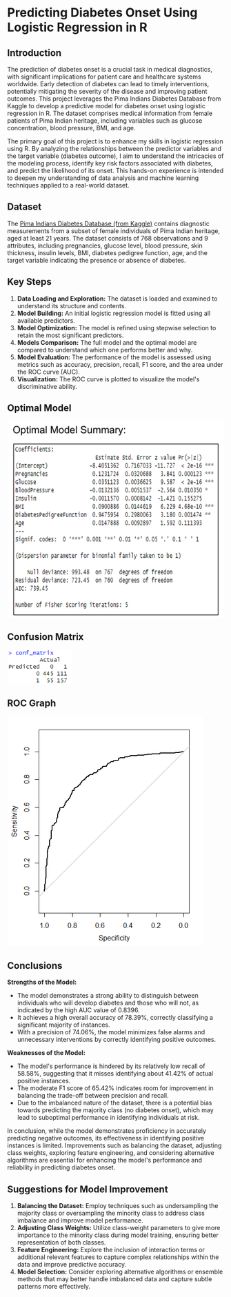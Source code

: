 # Predicting Diabetes Onset Using Logistic Regression in R

## Introduction

The prediction of diabetes onset is a crucial task in medical diagnostics, with significant implications for patient care and healthcare systems worldwide. Early detection of diabetes can lead to timely interventions, potentially mitigating the severity of the disease and improving patient outcomes. This project leverages the Pima Indians Diabetes Database from Kaggle to develop a predictive model for diabetes onset using logistic regression in R. The dataset comprises medical information from female patients of Pima Indian heritage, including variables such as glucose concentration, blood pressure, BMI, and age.

The primary goal of this project is to enhance my skills in logistic regression using R. By analyzing the relationships between the predictor variables and the target variable (diabetes outcome), I aim to understand the intricacies of the modeling process, identify key risk factors associated with diabetes, and predict the likelihood of its onset. This hands-on experience is intended to deepen my understanding of data analysis and machine learning techniques applied to a real-world dataset.

## Dataset

The [Pima Indians Diabetes Database (from Kaggle)](https://www.kaggle.com/uciml/pima-indians-diabetes-database) contains diagnostic measurements from a subset of female individuals of Pima Indian heritage, aged at least 21 years. The dataset consists of 768 observations and 9 attributes, including pregnancies, glucose level, blood pressure, skin thickness, insulin levels, BMI, diabetes pedigree function, age, and the target variable indicating the presence or absence of diabetes.

## Key Steps

1. **Data Loading and Exploration:** The dataset is loaded and examined to understand its structure and contents.
2. **Model Building:** An initial logistic regression model is fitted using all available predictors.
3. **Model Optimization:** The model is refined using stepwise selection to retain the most significant predictors.
4. **Models Comparison:** The full model and the optimal model are compared to understand which one performs better and why.
5. **Model Evaluation:** The performance of the model is assessed using metrics such as accuracy, precision, recall, F1 score, and the area under the ROC curve (AUC).
6. **Visualization:** The ROC curve is plotted to visualize the model's discriminative ability.

## Optimal Model

![Optimal Model](https://github.com/davidhellerw/Logistic-Regression-in-R/blob/main/optimal_model_summary.png)

## Confusion Matrix

![Confusion Matrix](https://github.com/davidhellerw/Logistic-Regression-in-R/blob/main/confusion_matrix)

## ROC Graph

![ROC Graph](https://github.com/davidhellerw/Logistic-Regression-in-R/blob/main/ROC_plot)






## Conclusions

**Strengths of the Model:**
- The model demonstrates a strong ability to distinguish between individuals who will develop diabetes and those who will not, as indicated by the high AUC value of 0.8396.
- It achieves a high overall accuracy of 78.39%, correctly classifying a significant majority of instances.
- With a precision of 74.06%, the model minimizes false alarms and unnecessary interventions by correctly identifying positive outcomes.

**Weaknesses of the Model:**
- The model's performance is hindered by its relatively low recall of 58.58%, suggesting that it misses identifying about 41.42% of actual positive instances.
- The moderate F1 score of 65.42% indicates room for improvement in balancing the trade-off between precision and recall.
- Due to the imbalanced nature of the dataset, there is a potential bias towards predicting the majority class (no diabetes onset), which may lead to suboptimal performance in identifying individuals at risk.

In conclusion, while the model demonstrates proficiency in accurately predicting negative outcomes, its effectiveness in identifying positive instances is limited. Improvements such as balancing the dataset, adjusting class weights, exploring feature engineering, and considering alternative algorithms are essential for enhancing the model's performance and reliability in predicting diabetes onset.

## Suggestions for Model Improvement

1. **Balancing the Dataset:** Employ techniques such as undersampling the majority class or oversampling the minority class to address class imbalance and improve model performance.
2. **Adjusting Class Weights:** Utilize class-weight parameters to give more importance to the minority class during model training, ensuring better representation of both classes.
3. **Feature Engineering:** Explore the inclusion of interaction terms or additional relevant features to capture complex relationships within the data and improve predictive accuracy.
4. **Model Selection:** Consider exploring alternative algorithms or ensemble methods that may better handle imbalanced data and capture subtle patterns more effectively.
